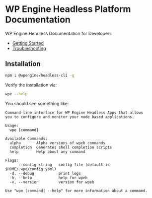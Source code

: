 # WP Engine Headless Platform Documentation

WP Engine Headless Documentation for Developers

- [Getting Started](./guides/getting-started/)
- [Troubleshooting](./guides/troubleshooting/)

## Installation

```bash
npm i @wpengine/headless-cli -g
```

Verify the installation via:

```bash
wpe --help
```

You should see something like:

```
Command-line interface for WP Engine Headless Apps that allows
you to configure and monitor your node based applications.

Usage:
  wpe [command]

Available Commands:
  alpha       Alpha versions of wpeh commands
  completion  Generates shell completion scripts
  help        Help about any command

Flags:
      --config string   config file (default is $HOME/.wpe/config.yaml)
  -d, --debug           print logs
  -h, --help            help for wpeh
  -v, --version         version for wpeh

Use "wpe [command] --help" for more information about a command.
```
